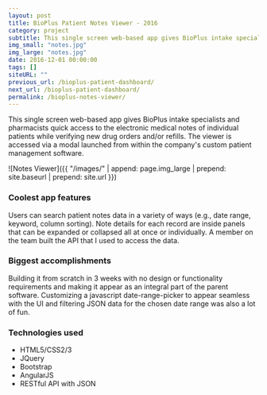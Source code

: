 ```yaml
---
layout: post
title: BioPlus Patient Notes Viewer - 2016
category: project
subtitle: This single screen web-based app gives BioPlus intake specialists access ...
img_small: "notes.jpg"
img_large: "notes.jpg"
date: 2016-12-01 00:00:00
tags: []
siteURL: ""
previous_url: /bioplus-patient-dashboard/
next_url: /bioplus-patient-dashboard/
permalink: /bioplus-notes-viewer/
---
```

This single screen web-based app gives BioPlus intake specialists and pharmacists quick access to the electronic medical notes of individual patients while verifying new drug orders and/or refills. The viewer is accessed via a modal launched from within the company's custom patient management software.     

![Notes Viewer]({{ "/images/" | append: page.img_large | prepend: site.baseurl | prepend: site.url  }})

### Coolest app features
Users can search patient notes data in a variety of ways (e.g., date range, keyword, column sorting). Note details for each record are inside panels that can be expanded or collapsed all at once or individually.  A member on the team built the API that I used to access the data.

### Biggest accomplishments
Building it from scratch in 3 weeks with no design or functionality requirements and making it appear as an integral part of the parent software. Customizing a javascript date-range-picker to appear seamless with the UI and filtering JSON data for the chosen date range was also a lot of fun.   

### Technologies used
* HTML5/CSS2/3
* JQuery
* Bootstrap
* AngularJS
* RESTful API with JSON

